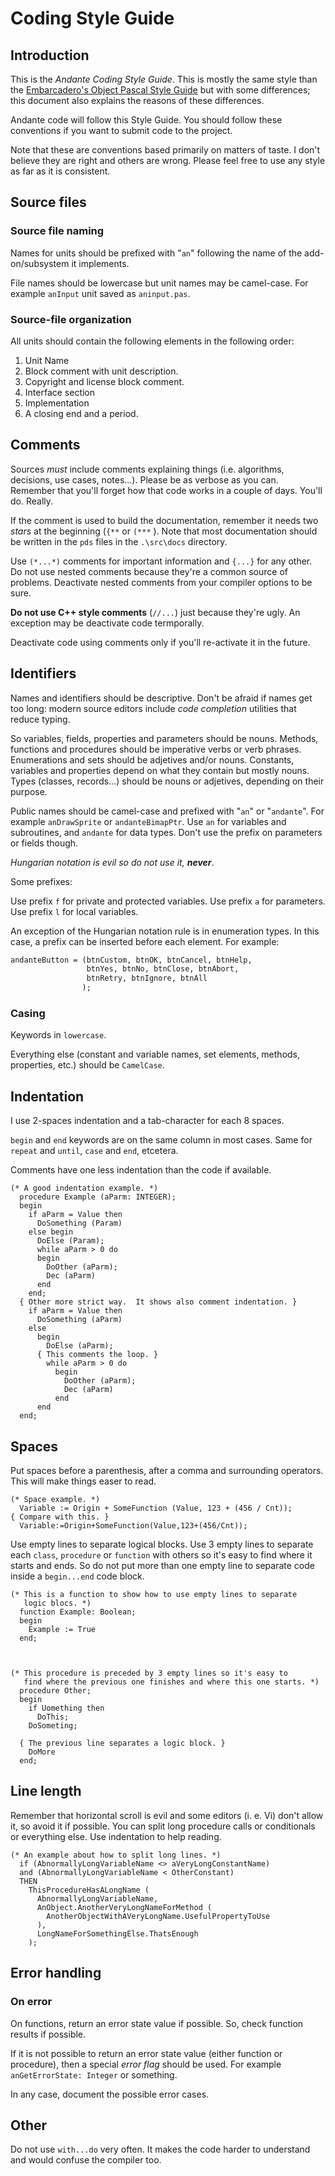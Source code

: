 # Coding Style Guide #

## Introduction ##

This is the _Andante Coding Style Guide_.  This is mostly the same style than
the [Embarcadero's Object Pascal Style
Guide](https://edn.embarcadero.com/article/10280) but with some differences;
this document also explains the reasons of these differences.

Andante code will follow this Style Guide.  You should follow these conventions
if you want to submit code to the project.

Note that these are conventions based primarily on matters of taste.  I don't
believe they are right and others are wrong.  Please feel free to use any style
as far as it is consistent.



## Source files ##

### Source file naming ###

Names for units should be prefixed with "`an`" following the name of the
add-on/subsystem it implements. 

File names should be lowercase but unit names may be camel-case.  For example
`anInput` unit saved as `aninput.pas`.


### Source-file organization ###

All units should contain the following elements in the following order:

1. Unit Name
1. Block comment with unit description.
1. Copyright and license block comment.
1. Interface section
1. Implementation
1. A closing end and a period.


## Comments ##

Sources _must_ include comments explaining things (i.e. algorithms, decisions,
use cases, notes...).  Please be as verbose as you can.  Remember that you'll
forget how that code works in a couple of days.  You'll do.  Really.

If the comment is used to build the documentation, remember it needs two _stars_
at the beginning (`{**` or `(***` ).  Note that most documentation should be
written in the `pds` files in the `.\src\docs` directory.

Use `(*...*)` comments for important information and `{...}` for any other.  Do
not use nested comments because they're a common source of problems.
Deactivate nested comments from your compiler options to be sure.

**Do not use C++ style comments** (`//...`) just because they're ugly.  An
exception may be deactivate code termporally.

Deactivate code using comments only if you'll re-activate it in the future.



## Identifiers ##

Names and identifiers should be descriptive.  Don't be afraid if names get too
long:  modern source editors include _code completion_ utilities that reduce
typing.

So variables, fields, properties and parameters should be nouns.  Methods,
functions and procedures should be imperative verbs or verb phrases.
Enumerations and sets should be adjetives and/or nouns.  Constants, variables
and properties depend on what they contain but mostly nouns.  Types (classes,
records...) should be nouns or adjetives, depending on their purpose.

Public names should be camel-case and prefixed with "`an`" or "`andante`".  For
example `anDrawSprite` or `andanteBimapPtr`.  Use `an` for variables and
subroutines, and `andante` for data types.  Don't use the prefix on parameters
or fields though.

_Hungarian notation is evil so do not use it,_ ***never***.

Some prefixes:

Use prefix `f` for private and protected variables.
Use prefix `a` for parameters.
Use prefix `l` for local variables.

An exception of the Hungarian notation rule is in enumeration types.  In this
case, a prefix can be inserted before each element.  For example:

~~~Pascal
andanteButton = (btnCustom, btnOK, btnCancel, btnHelp,
                 btnYes, btnNo, btnClose, btnAbort,
                 btnRetry, btnIgnore, btnAll
                );
~~~



### Casing ###

Keywords in `lowercase`.

Everything else (constant and variable names, set elements, methods,
properties, etc.) should be `CamelCase`.



## Indentation ##

I use 2-spaces indentation and a tab-character for each 8 spaces.

`begin` and `end` keywords are on the same column in most cases.  Same for
`repeat` and `until`, `case` and `end`, etcetera.

Comments have one less indentation than the code if available.

~~~
(* A good indentation example. *)
  procedure Example (aParm: INTEGER);
  begin
    if aParm = Value then
      DoSomething (Param)
    else begin
      DoElse (Param);
      while aParm > 0 do
      begin
        DoOther (aParm);
        Dec (aParm)
      end
    end;
  { Other more strict way.  It shows also comment indentation. }
    if aParm = Value then
      DoSomething (aParm)
    else
      begin
        DoElse (aParm);
      { This comments the loop. }
        while aParm > 0 do
          begin
            DoOther (aParm);
            Dec (aParm)
          end
      end
  end;
~~~



## Spaces ##

Put spaces before a parenthesis, after a comma and surrounding operators.  This
will make things easer to read.

~~~
(* Space example. *)
  Variable := Origin + SomeFunction (Value, 123 + (456 / Cnt));
{ Compare with this. }
  Variable:=Origin+SomeFunction(Value,123+(456/Cnt));
~~~

Use empty lines to separate logical blocks.  Use 3 empty lines to separate each
`class`, `procedure` or `function` with others so it's easy to find where it
starts and ends.  So do not put more than one empty line to separate code
inside a `begin...end` code block.

~~~
(* This is a function to show how to use empty lines to separate
   logic blocs. *)
  function Example: Boolean;
  begin
    Example := True
  end;



(* This procedure is preceded by 3 empty lines so it's easy to
   find where the previous one finishes and where this one starts. *)
  procedure Other;
  begin
    if Uomething then
      DoThis;
    DoSometing;

  { The previous line separates a logic block. }
    DoMore
  end;
~~~


## Line length ##

Remember that horizontal scroll is evil and some editors (i. e. Vi) don't allow
it, so avoid it if possible.  You can split long procedure calls or
conditionals or everything else.  Use indentation to help reading.

~~~
(* An example about how to split long lines. *)
  if (AbnormallyLongVariableName <> aVeryLongConstantName)
  and (AbnormallyLongVariableName < OtherConstant)
  THEN
    ThisProcedureHasALongName (
      AbnormallyLongVariableName,
      AnObject.AnotherVeryLongNameForMethod (
        AnotherObjectWithAVeryLongName.UsefulPropertyToUse
      ),
      LongNameForSomethingElse.ThatsEnough
    );
~~~

## Error handling ##

### On error ###

On functions, return an error state value if possible.  So, check function
results if possible.

If it is not possible to return an error state value (either function or
procedure), then a special _error flag_ should be used.  For example
`anGetErrorState: Integer` or something.

In any case, document the possible error cases.

## Other ##

Do not use `with...do` very often.  It makes the code harder to understand and
would confuse the compiler too.
